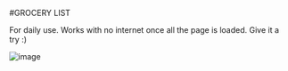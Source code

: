 #GROCERY LIST

For daily use. Works with no internet once all the page is loaded. Give it a try :)

![image](https://github.com/user-attachments/assets/5072c85c-2ea7-4a00-a611-acfca618c099)
